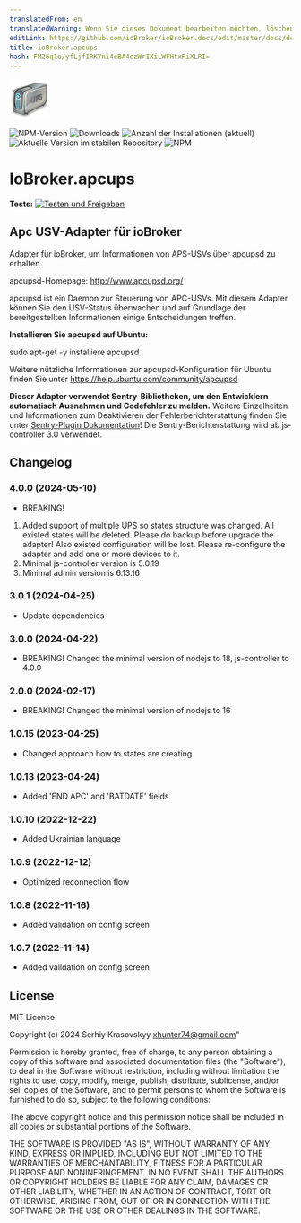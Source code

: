 ```yaml
---
translatedFrom: en
translatedWarning: Wenn Sie dieses Dokument bearbeiten möchten, löschen Sie bitte das Feld "translationsFrom". Andernfalls wird dieses Dokument automatisch erneut übersetzt
editLink: https://github.com/ioBroker/ioBroker.docs/edit/master/docs/de/adapterref/iobroker.apcups/README.md
title: ioBroker.apcups
hash: FM26q1o/yfLjfIRKYni4eBA4ezWrIXiLWFHtxRiXLRI=
---
```

![Logo](../../../en/adapterref/iobroker.apcups/admin/ups.png)

![NPM-Version](https://img.shields.io/npm/v/iobroker.apcups.svg)
![Downloads](https://img.shields.io/npm/dm/iobroker.apcups.svg)
![Anzahl der Installationen (aktuell)](https://iobroker.live/badges/apcups-installed.svg)
![Aktuelle Version im stabilen Repository](https://iobroker.live/badges/apcups-stable.svg)
![NPM](https://nodei.co/npm/iobroker.apcups.png?downloads=true)

# IoBroker.apcups
**Tests:** [![Testen und Freigeben](https://github.com/xhunter74/ioBroker.apcups/actions/workflows/test-and-release.yml/badge.svg)](https://github.com/xhunter74/ioBroker.apcups/actions/workflows/test-and-release.yml)

## Apc USV-Adapter für ioBroker
Adapter für ioBroker, um Informationen von APS-USVs über apcupsd zu erhalten.

apcupsd-Homepage: http://www.apcupsd.org/

apcupsd ist ein Daemon zur Steuerung von APC-USVs. Mit diesem Adapter können Sie den USV-Status überwachen und auf Grundlage der bereitgestellten Informationen einige Entscheidungen treffen.

**Installieren Sie apcupsd auf Ubuntu:**

sudo apt-get -y installiere apcupsd

Weitere nützliche Informationen zur apcupsd-Konfiguration für Ubuntu finden Sie unter https://help.ubuntu.com/community/apcupsd

**Dieser Adapter verwendet Sentry-Bibliotheken, um den Entwicklern automatisch Ausnahmen und Codefehler zu melden.** Weitere Einzelheiten und Informationen zum Deaktivieren der Fehlerberichterstattung finden Sie unter [Sentry-Plugin Dokumentation](https://github.com/ioBroker/plugin-sentry#plugin-sentry)! Die Sentry-Berichterstattung wird ab js-controller 3.0 verwendet.

## Changelog
### 4.0.0 (2024-05-10)
 - BREAKING! 
1. Added support of multiple UPS so states structure was changed. All existed states will be deleted. Please do backup before upgrade the adapter! Also existed configuration will be lost. Please re-configure the adapter and add one or more devices to it.
2. Minimal js-controller version is 5.0.19
3. Minimal admin version is 6.13.16
### 3.0.1 (2024-04-25)
 - Update dependencies
### 3.0.0 (2024-04-22)
 - BREAKING! Changed the minimal version of nodejs to 18, js-controller to 4.0.0
### 2.0.0 (2024-02-17)
 - BREAKING! Changed the minimal version of nodejs to 16 
### 1.0.15 (2023-04-25)
 - Changed approach how to states are creating
### 1.0.13 (2023-04-24)
 - Added 'END APC' and 'BATDATE' fields 
### 1.0.10 (2022-12-22)
 - Added Ukrainian language
### 1.0.9 (2022-12-12)
 - Optimized reconnection flow
### 1.0.8 (2022-11-16)
 - Added validation on config screen
### 1.0.7 (2022-11-14)
 - Added validation on config screen

## License
MIT License

Copyright (c) 2024 Serhiy Krasovskyy xhunter74@gmail.com"

Permission is hereby granted, free of charge, to any person obtaining a copy
of this software and associated documentation files (the "Software"), to deal
in the Software without restriction, including without limitation the rights
to use, copy, modify, merge, publish, distribute, sublicense, and/or sell
copies of the Software, and to permit persons to whom the Software is
furnished to do so, subject to the following conditions:

The above copyright notice and this permission notice shall be included in all
copies or substantial portions of the Software.

THE SOFTWARE IS PROVIDED "AS IS", WITHOUT WARRANTY OF ANY KIND, EXPRESS OR
IMPLIED, INCLUDING BUT NOT LIMITED TO THE WARRANTIES OF MERCHANTABILITY,
FITNESS FOR A PARTICULAR PURPOSE AND NONINFRINGEMENT. IN NO EVENT SHALL THE
AUTHORS OR COPYRIGHT HOLDERS BE LIABLE FOR ANY CLAIM, DAMAGES OR OTHER
LIABILITY, WHETHER IN AN ACTION OF CONTRACT, TORT OR OTHERWISE, ARISING FROM,
OUT OF OR IN CONNECTION WITH THE SOFTWARE OR THE USE OR OTHER DEALINGS IN THE
SOFTWARE.